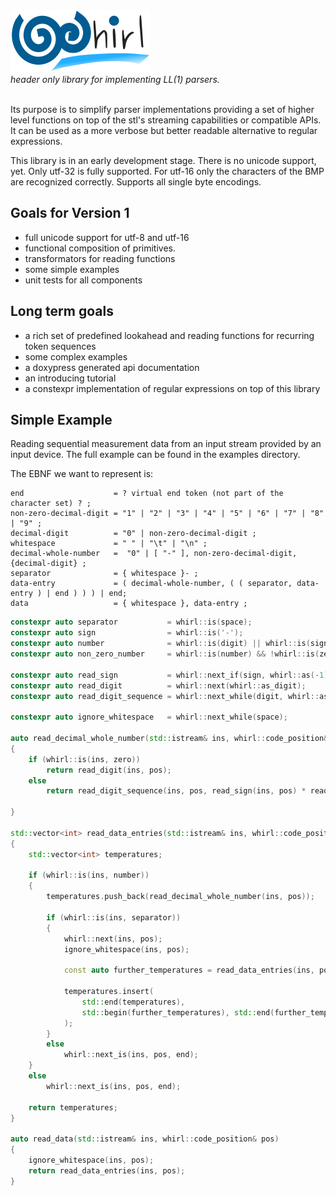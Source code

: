 <div class="heading">
    <div><img src="assets/images/logo.svg" alt="whirl"/></div>
    <div><i>header only library for implementing LL(1) parsers.</i></div>
    <br />
</div>

Its purpose is to simplify parser implementations providing a set of higher level functions on top
of the stl's streaming capabilities or compatible APIs. It can be used as a more verbose but better readable alternative to regular expressions.

This library is in an early development stage.
There is no unicode support, yet. Only utf-32 is fully supported. For utf-16 only the characters of
the BMP are recognized correctly. Supports all single byte encodings.

## Goals for Version 1
- full unicode support for utf-8 and utf-16
- functional composition of primitives.
- transformators for reading functions
- some simple examples
- unit tests for all components

## Long term goals
- a rich set of predefined lookahead and reading functions for recurring token sequences
- some complex examples
- a doxypress generated api documentation
- an introducing tutorial
- a constexpr implementation of regular expressions on top of this library

## Simple Example
Reading sequential measurement data from an input stream provided by an input device. The full
example can be found in the examples directory.

The EBNF we want to represent is:

```
end                    = ? virtual end token (not part of the character set) ? ;
non-zero-decimal-digit = "1" | "2" | "3" | "4" | "5" | "6" | "7" | "8" | "9" ;
decimal-digit          = "0" | non-zero-decimal-digit ;
whitespace             = " " | "\t" | "\n" ;
decimal-whole-number   =  "0" | [ "-" ], non-zero-decimal-digit, {decimal-digit} ;
separator              = { whitespace }- ;
data-entry             = ( decimal-whole-number, ( ( separator, data-entry ) | end ) ) ) | end;
data                   = { whitespace }, data-entry ;
```

```C++
constexpr auto separator           = whirl::is(space);
constexpr auto sign                = whirl::is('-');
constexpr auto number              = whirl::is(digit) || whirl::is(sign);
constexpr auto non_zero_number     = whirl::is(number) && !whirl::is(zero);

constexpr auto read_sign           = whirl::next_if(sign, whirl::as(-1)) || 1;
constexpr auto read_digit          = whirl::next(whirl::as_digit);
constexpr auto read_digit_sequence = whirl::next_while(digit, whirl::as_digits);

constexpr auto ignore_whitespace   = whirl::next_while(space);

auto read_decimal_whole_number(std::istream& ins, whirl::code_position& pos)
{
    if (whirl::is(ins, zero))
        return read_digit(ins, pos);
    else
        return read_digit_sequence(ins, pos, read_sign(ins, pos) * read_digit(ins, pos));

}

std::vector<int> read_data_entries(std::istream& ins, whirl::code_position& pos)
{
    std::vector<int> temperatures;

    if (whirl::is(ins, number))
    {
        temperatures.push_back(read_decimal_whole_number(ins, pos));

        if (whirl::is(ins, separator))
        {
            whirl::next(ins, pos);
            ignore_whitespace(ins, pos);

            const auto further_temperatures = read_data_entries(ins, pos);

            temperatures.insert(
                std::end(temperatures),
                std::begin(further_temperatures), std::end(further_temperatures)
            );
        }
        else
            whirl::next_is(ins, pos, end);
    }
    else
        whirl::next_is(ins, pos, end);

    return temperatures;
}

auto read_data(std::istream& ins, whirl::code_position& pos)
{
    ignore_whitespace(ins, pos);
    return read_data_entries(ins, pos);
}
```

